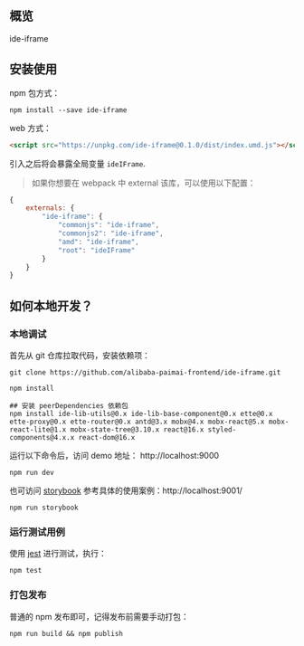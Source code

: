 ## 概览

ide-iframe

## 安装使用

npm 包方式：
```shell
npm install --save ide-iframe
```

web 方式：
```html
<script src="https://unpkg.com/ide-iframe@0.1.0/dist/index.umd.js"></script>
```
引入之后将会暴露全局变量 `ideIFrame`.

> 如果你想要在 webpack 中 external 该库，可以使用以下配置：
```js
{
    externals: {
        "ide-iframe": {
            "commonjs": "ide-iframe",
            "commonjs2": "ide-iframe",
            "amd": "ide-iframe",
            "root": "ideIFrame"
        }
    }
}
```

## 如何本地开发？

### 本地调试

首先从 git 仓库拉取代码，安装依赖项：
```shell
git clone https://github.com/alibaba-paimai-frontend/ide-iframe.git

npm install

## 安装 peerDependencies 依赖包
npm install ide-lib-utils@0.x ide-lib-base-component@0.x ette@0.x ette-proxy@0.x ette-router@0.x antd@3.x mobx@4.x mobx-react@5.x mobx-react-lite@1.x mobx-state-tree@3.10.x react@16.x styled-components@4.x.x react-dom@16.x
```

运行以下命令后，访问 demo 地址： http://localhost:9000
```shell
npm run dev
```

也可访问 [storybook](https://github.com/storybooks/storybook) 参考具体的使用案例：http://localhost:9001/
```shell
npm run storybook
```

### 运行测试用例

使用 [jest](https://jestjs.io) 进行测试，执行：

```shell
npm test
```

### 打包发布

普通的 npm 发布即可，记得发布前需要手动打包：

```shell
npm run build && npm publish
```